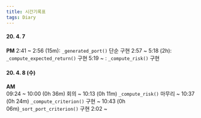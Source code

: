 ```yaml
---
title: 시간기록표
tags: Diary
---
```


#### 20. 4. 7  
**PM**
2:41 ~ 2:56 (15m): `_generated_port()` 단순 구현
2:57 ~ 5:18 (2h): `_compute_expected_return()` 구현
5:19 ~ : `_compute_risk()` 구현


#### 20. 4. 8 (수)
**AM**  
09:24 ~ 10:00 (0h 36m) 회의
~ 10:13 (0h 11m) `_compute_risk()` 마무리
~ 10:37 (0h 24m) `_compute_criterion()` 구현
~ 10:43 (0h 06m)`_sort_port_criterion()` 구현
2:02 ~ 